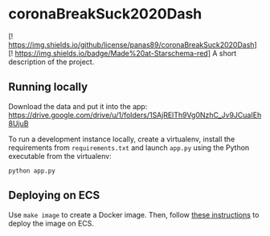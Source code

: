 # coronaBreakSuck2020Dash

[! https://img.shields.io/github/license/panas89/coronaBreakSuck2020Dash] [! https://img.shields.io/badge/Made%20at-Starschema-red]
A short description of the project.


## Running locally

Download the data and put it into the app: https://drive.google.com/drive/u/1/folders/1SAjRElTh9Vg0NzhC_Jv9JCuaIEh8UjuB

To run a development instance locally, create a virtualenv, install the 
requirements from `requirements.txt` and launch `app.py` using the 
Python executable from the virtualenv:

```python app.py```

## Deploying on ECS

Use `make image` to create a Docker image. Then, follow [these 
instructions](https://www.chrisvoncsefalvay.com/2019/08/28/deploying-dash-on-amazon-ecs/) 
to deploy the image on ECS.
